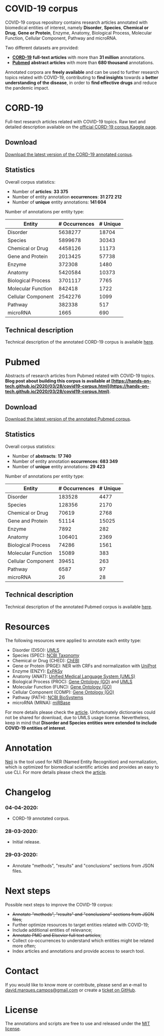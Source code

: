 # COVID-19 corpus

COVID-19 corpus repository contains research articles annotated with biomedical entities of interest, namely **Disorder**, **Species**, **Chemical or Drug**, **Gene or Protein**, Enzyme, Anatomy, Biological Process, Molecular Function, Cellular Component, Pathway and microRNA.

Two different datasets are provided:
- [**CORD-19**](https://www.kaggle.com/allen-institute-for-ai/CORD-19-research-challenge) **full-text articles** with more than **31 million** annotations.
- [**Pubmed**](https://pubmed.ncbi.nlm.nih.gov/) **abstract articles** with more than **680 thousand** annotations.

Annotated corpora are **freely available** and can be used to further research topics related with COVID-19, contributing to **find insights** towards a **better understanding of the disease**, in order to **find effective drugs** and reduce the pandemic impact.

# CORD-19
Full-text research articles related with COVID-19 topics. Raw text and detailed description available on the [official CORD-19 corpus Kaggle page](https://www.kaggle.com/allen-institute-for-ai/CORD-19-research-challenge).

## Download
[Download the latest version of the CORD-19 annotated corpus](corpus).

## Statistics
Overall corpus statistics:
- Number of **articles**: **33 375**
- Number of entity annotation **occurrences**: **31 272 212**
- Number of **unique** entity annotations: **141 604**

Number of annotations per entity type:

| Entity | # Occurrences| # Unique |
|--------|--------------|------------|
|  Disorder  |  5638277  |  18704  |
|  Species  |  5899678  |  30343  |
|  Chemical or Drug  |  4458126  |  11173  |
|  Gene and Protein  |  2013425  |  57738  |
|  Enzyme  |  372308  |  1480  |
|  Anatomy  |  5420584  |  10373  |
|  Biological Process  |  3701117  |  7765  |
|  Molecular Function  |  842418  |  1722  |
|  Cellular Component  |  2542276  |  1099  |
|  Pathway  |  382338  |  517  |
|  microRNA  |  1665  |  690  |

## Technical description
Technical description of the annotated CORD-19 corpus is available [here](documentation/cord-19.md).


# Pubmed
Abstracts of research articles from Pubmed related with COVID-19 topics. **Blog post about building this corpus is available at [https://hands-on-tech.github.io/2020/03/28/covid19-corpus.html](https://hands-on-tech.github.io/2020/03/28/covid19-corpus.html)**.

## Download
[Download the latest version of the annotated Pubmed corpus](corpus).

## Statistics
Overall corpus statistics:
- Number of **abstracts**: **17 740**
- Number of entity annotation **occurrences**: **683 349**
- Number of **unique** entity annotations: **29 423**

Number of annotations per entity type:

| Entity | # Occurrences| # Unique |
|--------|--------------|------------|
|  Disorder  |  183528  |  4477  |
|  Species  |  128356  |  2170  |
|  Chemical or Drug  |  70619  |  2768  |
|  Gene and Protein  |  51114  |  15025  |
|  Enzyme  |  7892  |  282  |
|  Anatomy  |  106401  |  2369  |
|  Biological Process  |  74286  |  1561  |
|  Molecular Function  |  15089  |  383  |
|  Cellular Component  |  39451  |  263  |
|  Pathway  |  6587  |  97  |
|  microRNA  |  26  |  28  |

## Technical description
Technical description of the annotated Pubmed corpus is available [here](documentation/pubmed.md).

# Resources
The following resources were applied to annotate each entity type:
- Disorder (DISO): [UMLS](https://www.nlm.nih.gov/research/umls/index.html)
- Species (SPEC): [NCBI Taxonomy](https://www.ncbi.nlm.nih.gov/taxonomy)
- Chemical or Drug (CHED): [ChEBI](https://www.ebi.ac.uk/chebi/)
- Gene or Protein (PRGE): NER with CRFs and normalization with [UniProt](https://www.uniprot.org)
- Enzyme (ENZY): [ExPASy](https://enzyme.expasy.org)
- Anatomy (ANAT): [Unified Medical Language System (UMLS)](https://www.nlm.nih.gov/research/umls/index.html)
- Biological Process (PROC): [Gene Ontology (GO)](http://geneontology.org) and [UMLS](https://www.nlm.nih.gov/research/umls/index.html)
- Molecular Function (FUNC): [Gene Ontology (GO)](http://geneontology.org)
- Cellular Component (COMP): [Gene Ontology (GO)](http://geneontology.org)
- Pathway (PATH): [NCBI BioSystems](https://www.ncbi.nlm.nih.gov/biosystems)
- microRNA (MRNA): [miRBase](http://www.mirbase.org)

For more details please check the [article](https://doi.org/10.1186/1471-2105-14-281). Unfortunately dictionaries could not be shared for download, due to UMLS usage license. Nevertheless, keep in mind that **Disorder and Species entities were extended to include COVID-19 entities of interest**.

# Annotation
[Neji](https://github.com/BMDSoftware/neji) is the tool used for NER (Named Entity Recognition) and normalization, which is optimized for biomedical scientific articles and provides an easy to use CLI.
For more details please check the [article](https://doi.org/10.1186/1471-2105-14-281).

# Changelog
### 04-04-2020:
- CORD-19 annotated corpus.
### 28-03-2020:
- Initial release.
### 29-03-2020:
- Annotate "methods", "results" and "conclusions" sections from JSON files.

# Next steps
Possible next steps to improve the COVID-19 corpus:
- ~~Annotate "methods", "results" and "conclusions" sections from JSON files~~;
- Further optimize resources to target entities related with COVID-19;
- Include additional entities of relevance;
- ~~Annotate PMC and Elsevier full text articles~~;
- Collect co-occurrences to understand which entities might be related more often;
- Index articles and annotations and provide access to search tool.

# Contact
If you would like to know more or contribute, please send an e-mail to [david.marques.campos@gmail.com](mailto:david.marques.campos@gmail.com) or create a [ticket on GitHub](https://github.com/davidcampos/covid19-corpus/issues).

# License
The annotations and scripts are free to use and released under the [MIT license](LICENSE).